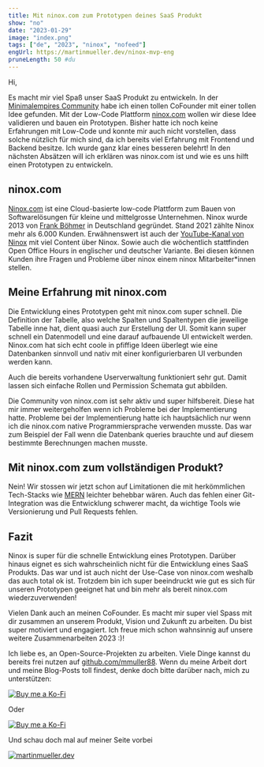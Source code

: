 ```yaml
---
title: Mit ninox.com zum Prototypen deines SaaS Produkt
show: "no"
date: "2023-01-29"
image: "index.png"
tags: ["de", "2023", "ninox", "nofeed"]
engUrl: https://martinmueller.dev/ninox-mvp-eng
pruneLength: 50 #du
---
```


Hi,

Es macht mir viel Spaß unser SaaS Produkt zu entwickeln. In der [Minimalempires Community](https://community.minimalempires.de/) habe ich einen tollen CoFounder mit einer tollen Idee gefunden. Mit der Low-Code Plattform [ninox.com](https://ninox.com) wollen wir diese Idee validieren und bauen ein Prototypen. Bisher hatte ich noch keine Erfahrungen mit Low-Code und konnte mir auch nicht vorstellen, dass solche nützlich für mich sind, da ich bereits viel Erfahrung mit Frontend und Backend besitze. Ich wurde ganz klar eines besseren belehrt! In den nächsten Absätzen will ich erklären was ninox.com ist und wie es uns hilft einen Prototypen zu entwickeln.

## ninox.com

[Ninox.com](https://ninox.com) ist eine Cloud-basierte low-code Plattform zum Bauen von Softwarelösungen für kleine und mittelgrosse Unternehmen. Ninox wurde 2013 von [Frank Böhmer](https://www.linkedin.com/in/frank-boehmer/) in Deutschland gegründet. Stand 2021 zählte Ninox mehr als 6.000 Kunden. Erwähnenswert ist auch der [YouTube-Kanal von Ninox](https://www.youtube.com/@ninox1273) mit viel Content über Ninox. Sowie auch die wöchentlich stattfinden Open Office Hours in englischer und deutscher Variante. Bei diesen können Kunden ihre Fragen und Probleme über ninox einem ninox Mitarbeiter*innen stellen.

## Meine Erfahrung mit ninox.com

Die Entwicklung eines Prototypen geht mit ninox.com super schnell. Die Definition der Tabelle, also welche Spalten und Spaltentypen die jeweilige Tabelle inne hat, dient quasi auch zur Erstellung der UI. Somit kann super schnell ein Datenmodell und eine darauf aufbauende UI entwickelt werden. Ninox.com hat sich echt coole in pfiffige Ideen überlegt wie eine Datenbanken sinnvoll und nativ mit einer konfigurierbaren UI verbunden werden kann.

Auch die bereits vorhandene Userverwaltung funktioniert sehr gut. Damit lassen sich einfache Rollen und Permission Schemata gut abbilden.

Die Community von ninox.com ist sehr aktiv und super hilfsbereit. Diese hat mir immer weitergeholfen wenn ich Probleme bei der Implementierung hatte. Probleme bei der Implementierung hatte ich hauptsächlich nur wenn ich die ninox.com native Programmiersprache verwenden musste. Das war zum Beispiel der Fall wenn die Datenbank queries brauchte und auf diesem bestimmte Berechnungen machen musste.

## Mit ninox.com zum vollständigen Produkt?

Nein! Wir stossen wir jetzt schon auf Limitationen die mit herkömmlichen Tech-Stacks wie [MERN](https://www.mongodb.com/mern-stack) leichter behebbar wären. Auch das fehlen einer Git-Integration was die Entwicklung schwerer macht, da wichtige Tools wie Versionierung und Pull Requests fehlen.

## Fazit

Ninox is super für die schnelle Entwicklung eines Prototypen. Darüber hinaus eignet es sich wahrscheinlich nicht für die Entwicklung eines SaaS Produkts. Das war und ist auch nicht der Use-Case von ninox.com weshalb das auch total ok ist. Trotzdem bin ich super beeindruckt wie gut es sich für unseren Prototypen geeignet hat und bin mehr als bereit ninox.com wiederzuverwenden!

Vielen Dank auch an meinen CoFounder. Es macht mir super viel Spass mit dir zusammen an unserem Produkt, Vision und Zukunft zu arbeiten. Du bist super motiviert und engagiert. Ich freue mich schon wahnsinnig auf unsere weitere Zusammenarbeiten 2023 :)!

Ich liebe es, an Open-Source-Projekten zu arbeiten. Viele Dinge kannst du bereits frei nutzen auf [github.com/mmuller88](https://github.com/mmuller88). Wenn du meine Arbeit dort und meine Blog-Posts toll findest, denke doch bitte darüber nach, mich zu unterstützen:

[![Buy me a Ko-Fi](https://storage.ko-fi.com/cdn/useruploads/png_d554a01f-60f0-4969-94d1-7b69f3e28c2fcover.jpg?v=69a332f2-b808-4369-8ba3-dae0d1100dd4)](https://ko-fi.com/T6T1BR59W)

Oder

[![Buy me a Ko-Fi](https://theastrologypodcast.com/wp-content/uploads/2015/06/become-my-patron-05.jpg)](https://www.patreon.com/bePatron?u=29010217)

Und schau doch mal auf meiner Seite vorbei

[![martinmueller.dev](https://martinmueller.dev/static/84caa5292a6d0c37c48ae280d04b5fa6/a7715/joint.jpg)](https://martinmueller.dev/resume)